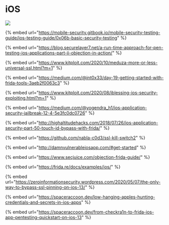 # iOS

![](<../../.gitbook/assets/imagen (4).png>)

{% embed url="https://mobile-security.gitbook.io/mobile-security-testing-guide/ios-testing-guide/0x06b-basic-security-testing" %}

{% embed url="https://blog.securelayer7.net/a-run-time-approach-for-pen-testing-ios-applications-part-ii-objection-in-action/" %}

{% embed url="https://www.kitploit.com/2020/10/meduza-more-or-less-universal-ssl.html?m=1" %}

{% embed url="https://medium.com/@int0x33/day-19-getting-started-with-frida-tools-3aeb2f0063c3" %}

{% embed url="https://www.kitploit.com/2020/08/iblessing-ios-security-exploiting.html?m=1" %}

{% embed url="https://medium.com/@yogendra_h1/ios-application-security-jailbreak-12-4-5e3fc0dc0726" %}

{% embed url="http://highaltitudehacks.com/2018/07/26/ios-application-security-part-50-touch-id-bypass-with-frida/" %}

{% embed url="https://github.com/nabla-c0d3/ssl-kill-switch2" %}

{% embed url="http://damnvulnerableiosapp.com/#get-started" %}

{% embed url="https://www.secjuice.com/objection-frida-guide/" %}

{% embed url="https://frida.re/docs/examples/ios/" %}

{% embed url="https://zeroinformationsecurity.wordpress.com/2020/05/07/the-only-way-to-bypass-ssl-pinning-on-ios-13/" %}

{% embed url="https://spaceraccoon.dev/low-hanging-apples-hunting-credentials-and-secrets-in-ios-apps" %}

{% embed url="https://spaceraccoon.dev/from-checkra1n-to-frida-ios-app-pentesting-quickstart-on-ios-13" %}



